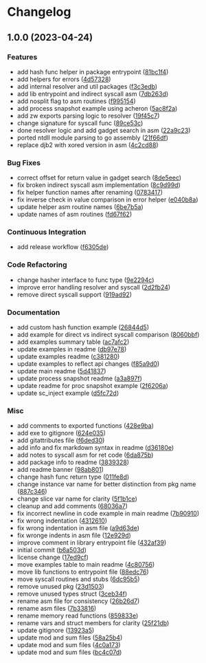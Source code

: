 # Changelog

## 1.0.0 (2023-04-24)

### Features

- add hash func helper in package entrypoint ([81bc1f4](https://github.com/f1zm0/acheron/commit/81bc1f4698329e62822a5bc0d539aeb119979fc2))
- add helpers for errors ([4d57328](https://github.com/f1zm0/acheron/commit/4d573287d18a9be0a41d3f917df06be659783931))
- add internal resolver and util packages ([f3c3edb](https://github.com/f1zm0/acheron/commit/f3c3edb5fb6b07710d0c416197fcaad623033b1a))
- add lib entrypoint and indirect syscall asm ([7db263d](https://github.com/f1zm0/acheron/commit/7db263dd8e84094c37317457bf5e66fce179c551))
- add nosplit flag to asm routines ([f995154](https://github.com/f1zm0/acheron/commit/f995154072f775089d4583ddd9e8608299d18e1f))
- add process snapshot example using acheron ([5ac8f2a](https://github.com/f1zm0/acheron/commit/5ac8f2a4fc0d68d7fc247bcf0c160b4e80059829))
- add zw exports parsing logic to resolver ([19f45c7](https://github.com/f1zm0/acheron/commit/19f45c70eb4eb23c5a0bcba96f2e53e12190bae3))
- change signature for syscall func ([89ce53c](https://github.com/f1zm0/acheron/commit/89ce53cead6765a1cbfa2fc9d746388736cdb550))
- done resolver logic and add gadget search in asm ([22a9c23](https://github.com/f1zm0/acheron/commit/22a9c23039bc727a8356e77bef38333335d15ef5))
- ported ntdll module parsing to go assembly ([21f66df](https://github.com/f1zm0/acheron/commit/21f66dfe52de024600c61d7b9340cc9a69f2d0be))
- replace djb2 with xored version in asm ([4c2cd88](https://github.com/f1zm0/acheron/commit/4c2cd8888575f367354ea5d8748958fb8d0cc5a3))

### Bug Fixes

- correct offset for return value in gadget search ([8de5eec](https://github.com/f1zm0/acheron/commit/8de5eecf01c5c1448ca2e84293179efc43b3915a))
- fix broken indirect syscall asm implementation ([8c9d99d](https://github.com/f1zm0/acheron/commit/8c9d99df0720e238c767178bcae95d351728b765))
- fix helper function names after renaming ([0783417](https://github.com/f1zm0/acheron/commit/0783417cb38b5998da028f8160a580b76c1d6621))
- fix inverse check in value comparison in error helper ([e040b8a](https://github.com/f1zm0/acheron/commit/e040b8aadf42e891dbaa478340d7458e010c4c35))
- update helper asm routine names ([6be7b5a](https://github.com/f1zm0/acheron/commit/6be7b5a8e7b8efb2283be5862e7a10ff013089a2))
- update names of asm routines ([fd67f62](https://github.com/f1zm0/acheron/commit/fd67f62086abbce8c992dbc6c483151c9fa82a22))

### Continuous Integration

- add release workflow ([f6305de](https://github.com/f1zm0/acheron/commit/f6305deb8247a842d35e81d31782765d74dfff84))

### Code Refactoring

- change hasher interface to func type ([9e2294c](https://github.com/f1zm0/acheron/commit/9e2294ca16715f432b7522f7ae6f5e5b8bbcd017))
- improve error handling resolver and syscall ([2d2fb24](https://github.com/f1zm0/acheron/commit/2d2fb24611811c355421335cf70baa212e44249d))
- remove direct syscall support ([919ad92](https://github.com/f1zm0/acheron/commit/919ad920eefb706fc33c650e7c24b1d735d7917f))

### Documentation

- add custom hash function example ([26844d5](https://github.com/f1zm0/acheron/commit/26844d5e49a47189c66eaae7dfb983b1b16ddcc0))
- add example for direct vs indirect syscall comparison ([8060bbf](https://github.com/f1zm0/acheron/commit/8060bbf9299e358741ce7fc0baf5872b39fd4b78))
- add examples summary table ([ac7afc2](https://github.com/f1zm0/acheron/commit/ac7afc2e8d35db4686b75ab7d883170a986e32fa))
- update examples in readme ([db97e78](https://github.com/f1zm0/acheron/commit/db97e78a085660e09eb022395a69b2840eceadd6))
- update examples readme ([c381280](https://github.com/f1zm0/acheron/commit/c38128028cbbbbae6317cb28b7342dedd09c0940))
- update examples to reflect api changes ([f85a9d0](https://github.com/f1zm0/acheron/commit/f85a9d06873219a3b96e3fab442219ef7335ea63))
- update main readme ([5d41837](https://github.com/f1zm0/acheron/commit/5d418371e4be7796c7aad3999b0f61d389627d3c))
- update process snapshot readme ([a3a897f](https://github.com/f1zm0/acheron/commit/a3a897f2faff224ba41b9a0dae3096e37205dc9b))
- update readme for proc snapshot example ([2f6206a](https://github.com/f1zm0/acheron/commit/2f6206a33d25fbef52bdc3914397e185b514ff89))
- update sc_inject example ([d5fc72d](https://github.com/f1zm0/acheron/commit/d5fc72d3e763b811561bec30691d4048119eca83))

### Misc

- add comments to exported functions ([428e9ba](https://github.com/f1zm0/acheron/commit/428e9ba6a5ea0273babff63c2a7c3e9340ae5c4c))
- add exe to gitignore ([624e035](https://github.com/f1zm0/acheron/commit/624e0359d207dc9f9bf7e318b64486a8b33ec9a1))
- add gitattributes file ([f6ded30](https://github.com/f1zm0/acheron/commit/f6ded30da3228604652885a5f8ac5797c666fac2))
- add info and fix markdown syntax in readme ([d36180e](https://github.com/f1zm0/acheron/commit/d36180efc1bdc955711e25d72f217ae3d88bd900))
- add notes to syscall asm for ret code ([6da875b](https://github.com/f1zm0/acheron/commit/6da875ba8d0398ebea26adcaab56724cdb96e5a1))
- add package info to readme ([3839328](https://github.com/f1zm0/acheron/commit/3839328922aacca82bd12f21a535eaa0b6d40f7d))
- add readme banner ([98ab801](https://github.com/f1zm0/acheron/commit/98ab8018f73974c71f77d897efc0480eabf0c566))
- change hash func return type ([011fe8d](https://github.com/f1zm0/acheron/commit/011fe8d32528845a91414020c8b5e6c10d27895d))
- change instance var name for better distinction from pkg name ([887c346](https://github.com/f1zm0/acheron/commit/887c346afd50428f61879390c20937e6a4c8fefd))
- change slice var name for clarity ([5f1b1ce](https://github.com/f1zm0/acheron/commit/5f1b1cec3a837915dbdc8de45a4894300a8e8f44))
- cleanup and add comments ([68036a7](https://github.com/f1zm0/acheron/commit/68036a7c3197810b002d5f0a0bae83940643681e))
- fix incorrect newline in code example in main readme ([7b90910](https://github.com/f1zm0/acheron/commit/7b909109505a31be8512f4f9b5508400e8c3f6bd))
- fix wrong indentation ([4312610](https://github.com/f1zm0/acheron/commit/43126101a466d56c96cb60aebec55e2b7bfe13d7))
- fix wrong indentation in asm file ([a9d63de](https://github.com/f1zm0/acheron/commit/a9d63de1378050de5ba30776688161d6c63defde))
- fix wronge indents in asm file ([12e929d](https://github.com/f1zm0/acheron/commit/12e929d454747d46284f28701d3f820aa4d5d66c))
- improve comment in library entrypoint file ([432af39](https://github.com/f1zm0/acheron/commit/432af392dc44c51a8d562898212626c88efcaf34))
- initial commit ([b6a503d](https://github.com/f1zm0/acheron/commit/b6a503dca255d0a726945fbe316ddaee3b4c76e2))
- license change ([17ed9cf](https://github.com/f1zm0/acheron/commit/17ed9cf1359fe4ca134627948a58e8e5cc38fd17))
- move examples table to main readme ([4c80756](https://github.com/f1zm0/acheron/commit/4c807568c6557d0358893e08f3ee81e270a4ae65))
- move lib functions to entrypoint file ([88edc76](https://github.com/f1zm0/acheron/commit/88edc76abe22fe93c4fa15b3ebf0f0de25526573))
- move syscall routines and stubs ([6dc95b5](https://github.com/f1zm0/acheron/commit/6dc95b5a7992cbb976352ca3d845f249d17b1998))
- remove unused pkg ([23d1503](https://github.com/f1zm0/acheron/commit/23d15039780835a128268d7adb458f327f4bbbc4))
- remove unused types struct ([3ceb34f](https://github.com/f1zm0/acheron/commit/3ceb34f67ac328d0340d6bdb8ca580e826ebdb4b))
- rename asm file for consistency ([26b26d7](https://github.com/f1zm0/acheron/commit/26b26d74759f64d34a4603079652518a02e17876))
- rename asm files ([7b33816](https://github.com/f1zm0/acheron/commit/7b33816d3b28d28af937413197cbcb6a273c10c4))
- rename memory read functions ([859833e](https://github.com/f1zm0/acheron/commit/859833e20f3633d79d518112bafd3cfaa318ca43))
- rename vars and struct members for clarity ([25f21db](https://github.com/f1zm0/acheron/commit/25f21db656006471a272ce029fd5a4b340a2669b))
- update gitignore ([13923a5](https://github.com/f1zm0/acheron/commit/13923a509d5260778f0435972c68f151cab22637))
- update mod and sum files ([58a25b4](https://github.com/f1zm0/acheron/commit/58a25b46d5f30e4cda9c60efb601509e5b94111a))
- update mod and sum files ([4c0a173](https://github.com/f1zm0/acheron/commit/4c0a173151918f5bf3a6bf0f337c00d1f266ef12))
- update mod and sum files ([bc4c07d](https://github.com/f1zm0/acheron/commit/bc4c07df50981f01dcabc457606d0e3077a14dc6))
